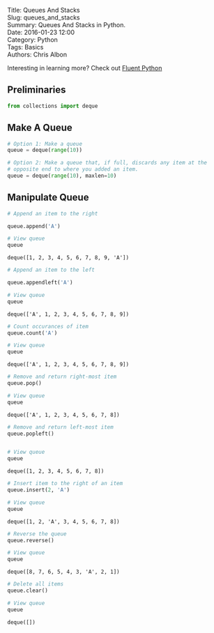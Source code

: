 Title: Queues And Stacks  
Slug: queues_and_stacks  
Summary: Queues And Stacks in Python.    
Date: 2016-01-23 12:00  
Category: Python  
Tags: Basics    
Authors: Chris Albon  

Interesting in learning more? Check out [Fluent Python](http://amzn.to/2jYU506)

## Preliminaries


```python
from collections import deque
```

## Make A Queue


```python
# Option 1: Make a queue
queue = deque(range(10))

# Option 2: Make a queue that, if full, discards any item at the 
# opposite end to where you added an item.
queue = deque(range(10), maxlen=10)
```

## Manipulate Queue


```python
# Append an item to the right

queue.append('A')

# View queue
queue
```




    deque([1, 2, 3, 4, 5, 6, 7, 8, 9, 'A'])




```python
# Append an item to the left

queue.appendleft('A')

# View queue
queue
```




    deque(['A', 1, 2, 3, 4, 5, 6, 7, 8, 9])




```python
# Count occurances of item
queue.count('A')

# View queue
queue
```




    deque(['A', 1, 2, 3, 4, 5, 6, 7, 8, 9])




```python
# Remove and return right-most item
queue.pop()

# View queue
queue
```




    deque(['A', 1, 2, 3, 4, 5, 6, 7, 8])




```python
# Remove and return left-most item
queue.popleft()


# View queue
queue
```




    deque([1, 2, 3, 4, 5, 6, 7, 8])




```python
# Insert item to the right of an item
queue.insert(2, 'A')

# View queue
queue
```




    deque([1, 2, 'A', 3, 4, 5, 6, 7, 8])




```python
# Reverse the queue
queue.reverse()

# View queue
queue
```




    deque([8, 7, 6, 5, 4, 3, 'A', 2, 1])




```python
# Delete all items
queue.clear()

# View queue
queue
```




    deque([])


